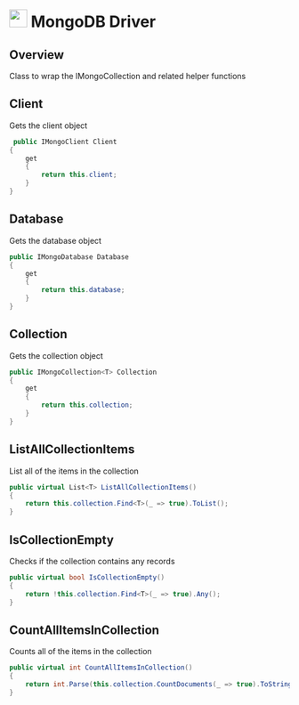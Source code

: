 # <img src="resources/maqslogo.ico" height="32" width="32"> MongoDB Driver

## Overview
Class to wrap the IMongoCollection and related helper functions

## Client
Gets the client object
```csharp
 public IMongoClient Client
{
    get
    {
        return this.client;
    }
}
```

## Database
Gets the database object
```csharp
public IMongoDatabase Database
{
    get
    {
        return this.database;
    }
}
```

## Collection
Gets the collection object
```csharp
public IMongoCollection<T> Collection
{
    get
    {
        return this.collection;
    }
}
```

## ListAllCollectionItems
List all of the items in the collection
```csharp
public virtual List<T> ListAllCollectionItems()
{
    return this.collection.Find<T>(_ => true).ToList();
}
```

## IsCollectionEmpty
Checks if the collection contains any records
```csharp
public virtual bool IsCollectionEmpty()
{
    return !this.collection.Find<T>(_ => true).Any();
}
```

## CountAllItemsInCollection
Counts all of the items in the collection
```csharp
public virtual int CountAllItemsInCollection()
{
    return int.Parse(this.collection.CountDocuments(_ => true).ToString());
}
```